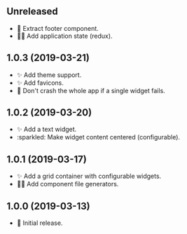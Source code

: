 ## Unreleased
- :gem: Extract footer component.
- :construction_worker_man: Add application state (redux).

## 1.0.3 (2019-03-21)
- :sparkles: Add theme support.
- :sparkles: Add favicons.
- :rocket: Don't crash the whole app if a single widget fails.

## 1.0.2 (2019-03-20)
- :sparkles: Add a text widget.
- :sparkled: Make widget content centered (configurable).

## 1.0.1 (2019-03-17)
- :sparkles: Add a grid container with configurable widgets.
- :construction_worker_man: Add component file generators.

## 1.0.0 (2019-03-13)

- :tada: Initial release.

